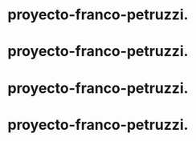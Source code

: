 # proyecto-franco-petruzzi.
# proyecto-franco-petruzzi.
# proyecto-franco-petruzzi.
# proyecto-franco-petruzzi.
